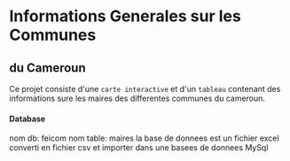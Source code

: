 # Informations Generales sur les Communes
## du Cameroun

Ce projet consiste d'une `carte interactive` et d'un `tableau` contenant des informations sure les maires des differentes communes du cameroun.

#### Database
nom db: feicom
nom table: maires
la base de donnees est un fichier excel converti en fichier csv et importer dans une basees de donnees MySql